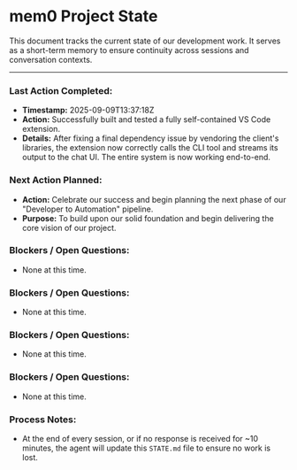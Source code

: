 # mem0 Project State

This document tracks the current state of our development work. It serves as a short-term memory to ensure continuity across sessions and conversation contexts.

---

### Last Action Completed:

*   **Timestamp:** 2025-09-09T13:37:18Z
*   **Action:** Successfully built and tested a fully self-contained VS Code extension.
*   **Details:** After fixing a final dependency issue by vendoring the client's libraries, the extension now correctly calls the CLI tool and streams its output to the chat UI. The entire system is now working end-to-end.

### Next Action Planned:

*   **Action:** Celebrate our success and begin planning the next phase of our "Developer to Automation" pipeline.
*   **Purpose:** To build upon our solid foundation and begin delivering the core vision of our project.

### Blockers / Open Questions:

*   None at this time.

### Blockers / Open Questions:

*   None at this time.

### Blockers / Open Questions:

*   None at this time.

### Blockers / Open Questions:

*   None at this time.

### Process Notes:

*   At the end of every session, or if no response is received for ~10 minutes, the agent will update this `STATE.md` file to ensure no work is lost.

